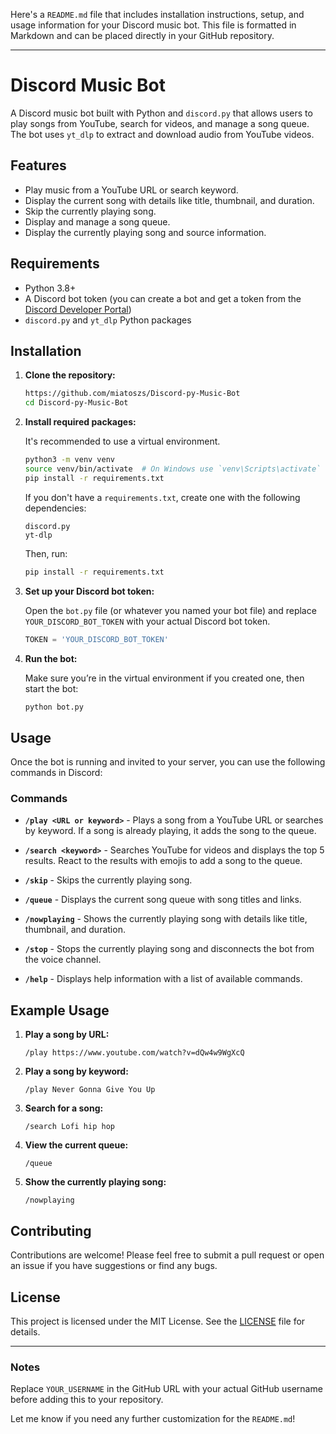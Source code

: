 Here's a `README.md` file that includes installation instructions, setup, and usage information for your Discord music bot. This file is formatted in Markdown and can be placed directly in your GitHub repository.

---

# Discord Music Bot

A Discord music bot built with Python and `discord.py` that allows users to play songs from YouTube, search for videos, and manage a song queue. The bot uses `yt_dlp` to extract and download audio from YouTube videos.

## Features

- Play music from a YouTube URL or search keyword.
- Display the current song with details like title, thumbnail, and duration.
- Skip the currently playing song.
- Display and manage a song queue.
- Display the currently playing song and source information.

## Requirements

- Python 3.8+
- A Discord bot token (you can create a bot and get a token from the [Discord Developer Portal](https://discord.com/developers/applications))
- `discord.py` and `yt_dlp` Python packages

## Installation

1. **Clone the repository:**

   ```bash
   https://github.com/miatoszs/Discord-py-Music-Bot
   cd Discord-py-Music-Bot
   ```

2. **Install required packages:**

   It's recommended to use a virtual environment.

   ```bash
   python3 -m venv venv
   source venv/bin/activate  # On Windows use `venv\Scripts\activate`
   pip install -r requirements.txt
   ```

   If you don't have a `requirements.txt`, create one with the following dependencies:

   ```plaintext
   discord.py
   yt-dlp
   ```

   Then, run:

   ```bash
   pip install -r requirements.txt
   ```

3. **Set up your Discord bot token:**

   Open the `bot.py` file (or whatever you named your bot file) and replace `YOUR_DISCORD_BOT_TOKEN` with your actual Discord bot token.

   ```python
   TOKEN = 'YOUR_DISCORD_BOT_TOKEN'
   ```

4. **Run the bot:**

   Make sure you’re in the virtual environment if you created one, then start the bot:

   ```bash
   python bot.py
   ```

## Usage

Once the bot is running and invited to your server, you can use the following commands in Discord:

### Commands

- **`/play <URL or keyword>`** - Plays a song from a YouTube URL or searches by keyword. If a song is already playing, it adds the song to the queue.

- **`/search <keyword>`** - Searches YouTube for videos and displays the top 5 results. React to the results with emojis to add a song to the queue.

- **`/skip`** - Skips the currently playing song.

- **`/queue`** - Displays the current song queue with song titles and links.

- **`/nowplaying`** - Shows the currently playing song with details like title, thumbnail, and duration.

- **`/stop`** - Stops the currently playing song and disconnects the bot from the voice channel.

- **`/help`** - Displays help information with a list of available commands.

## Example Usage

1. **Play a song by URL:**
   ```
   /play https://www.youtube.com/watch?v=dQw4w9WgXcQ
   ```

2. **Play a song by keyword:**
   ```
   /play Never Gonna Give You Up
   ```

3. **Search for a song:**
   ```
   /search Lofi hip hop
   ```

4. **View the current queue:**
   ```
   /queue
   ```

5. **Show the currently playing song:**
   ```
   /nowplaying
   ```

## Contributing

Contributions are welcome! Please feel free to submit a pull request or open an issue if you have suggestions or find any bugs.

## License

This project is licensed under the MIT License. See the [LICENSE](LICENSE) file for details.

---

### Notes

Replace `YOUR_USERNAME` in the GitHub URL with your actual GitHub username before adding this to your repository.

Let me know if you need any further customization for the `README.md`!
